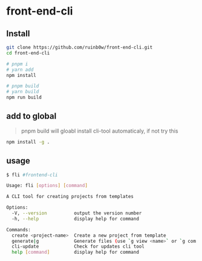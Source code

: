 # front-end-cli

## Install

```sh
git clone https://github.com/ruinb0w/front-end-cli.git
cd front-end-cli

# pnpm i
# yarn add
npm install

# pnpm build
# yarn build
npm run build
```

## add to global

> pnpm build will gloabl install cli-tool automaticaly, if not try this

```sh
npm install -g .
```

## usage

```sh
$ fli #frontend-cli

Usage: fli [options] [command]

A CLI tool for creating projects from templates

Options:
  -V, --version          output the version number
  -h, --help             display help for command

Commands:
  create <project-name>  Create a new project from template
  generate|g             Generate files (use `g view <name>` or `g com <name>`), you can get more help by `fli help g`
  cli-update             Check for updates cli tool
  help [command]         display help for command
```
